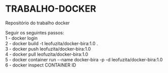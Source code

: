 # TRABALHO-DOCKER
Repositório do trabalho docker 


Seguir os seguintes passos:<br/>
1 - docker login<br/>
2 - docker build -t leofuzita/docker-bira:1.0 .<br/>
3 - docker push leofuzita/docker-bira:1.0<br/>
4 - docker pull leofuzita/docker-bira:1.0<br/>
5 - docker container run --name docker-bira -p -d leofuzita/docker-bira:1.0<br/>
6 - docker inspect CONTAINER ID<br/>
